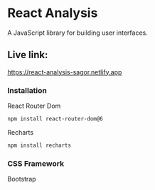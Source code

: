 # React Analysis

A JavaScript library for building user interfaces.

## Live link:

https://react-analysis-sagor.netlify.app

### Installation

React Router Dom
```bash
npm install react-router-dom@6
```
Recharts
```bash
npm install recharts
```

### CSS Framework

Bootstrap
